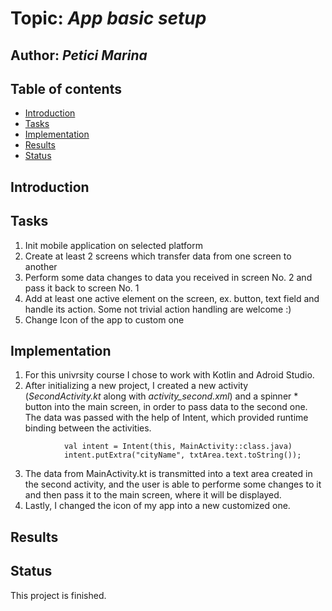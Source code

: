 # Topic: *App basic setup*
## Author: *Petici Marina*


## Table of contents
* [Introduction](#introduction)
* [Tasks](#taasks)
* [Implementation](#implementation)
* [Results](#results)
* [Status](#status)

## Introduction

   
## Tasks

1. Init mobile application on selected platform
2. Create at least 2 screens which transfer data from one screen to another
3. Perform some data changes to data you received in screen No. 2 and pass it back to screen No. 1
4. Add at least one active element on the screen, ex. button, text field and handle its action. Some not trivial action handling are welcome :)
5. Change Icon of the app to custom one

## Implementation

1. For this univrsity course I chose to work with Kotlin and Adroid Studio.
2. After initializing a new project, I created a new activity (*SecondActivity.kt* along with *activity_second.xml*) and a spinner * button into the main screen, in order to pass data to the second one. The data was passed with the help of Intent, which provided runtime binding between the activities.

```
            val intent = Intent(this, MainActivity::class.java)
            intent.putExtra("cityName", txtArea.text.toString());
```

3. The data from MainActivity.kt is transmitted into a text area created in the second activity, and the user is able to performe some changes to it and then pass it to the main screen, where it will be displayed.
4. Lastly, I changed the icon of my app into a new customized one.


## Results

## Status
This project is finished.

